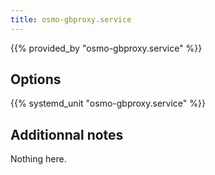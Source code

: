 ```yaml
---
title: osmo-gbproxy.service
---
```


{{% provided_by "osmo-gbproxy.service" %}}

## Options

{{% systemd_unit "osmo-gbproxy.service" %}}

## Additionnal notes

Nothing here.